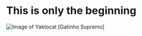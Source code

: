 # This is only the beginning

![Image of Yaktocat](https://octodex.github.com/images/yaktocat.png)
[Gatinho Supremo]
